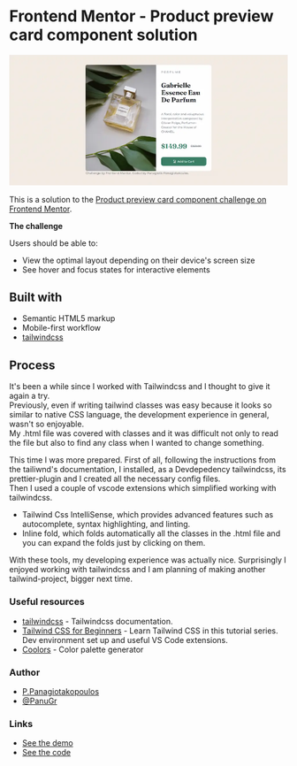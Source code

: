 # Frontend Mentor - Product preview card component solution
![](./screenshot.webp)

This is a solution to the [Product preview card component challenge on Frontend Mentor](https://www.frontendmentor.io/challenges/product-preview-card-component-GO7UmttRfa).

**The challenge**

Users should be able to:
- View the optimal layout depending on their device's screen size
- See hover and focus states for interactive elements

## Built with

- Semantic HTML5 markup
- Mobile-first workflow
- [tailwindcss](https://www.tailwindcss.com)


## Process
It's been a while since I worked with Tailwindcss and I thought to give it again a try. <br>
Previously, even if writing tailwind classes was easy because it looks so similar to native CSS language, the development experience in general, wasn't so enjoyable. <br>
My .html file was covered with classes and it was difficult not only to read the file but also to find any class when I wanted to change something.

This time I was more prepared.
First of all, following the instructions from the tailiwnd's documentation, I installed, as a Devdepedency tailwindcss, its prettier-plugin and I created all the necessary config files. <br>
Then I used a couple of vscode extensions which simplified working with tailwindcss.
- Tailwind Css IntelliSense, which provides advanced features such as autocomplete, syntax highlighting, and linting. 
- Inline fold, which folds automatically all the classes in the .html file and you can expand the folds just by clicking on them. 

With these tools, my developing experience was actually nice. Surprisingly I enjoyed working with tailwindcss and I am planning of making another tailwind-project, bigger next time.


### Useful resources
- [tailwindcss](https://www.tailwindcss.com) - Tailwindcss documentation.
- [Tailwind CSS for Beginners](https://youtube.com/playlist?list=PL0Zuz27SZ-6M8znNpim8dRiICRrP5HPft) - Learn Tailwind CSS in this tutorial series. Dev environment set up and useful VS Code extensions.
- [Coolors](https://coolors.co/) - Color palette generator

### Author
- [P.Panagiotakopoulos](https://panagiotis.netlify.app)
- [@PanuGr](https://www.frontendmentor.io/profile/PanuGr)

### Links
- [See the demo](https://panugr.github.io/frontendmentor-challenges/newbie/product-preview-card-component/)
- [See the code](https://github.com/PanuGr/frontendmentor-challenges/tree/main/newbie/product-preview-card-component)
